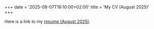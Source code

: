 +++
date = '2025-08-07T16:10:00+02:00'
title = 'My CV (August 2025)'
+++

Here is a link to my [resume (August 2025)](/resume.pdf).
